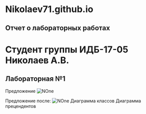 # Nikolaev71.github.io 
## Отчет о лабораторных работах 
# Cтудент группы ИДБ-17-05 Николаев А.В.
## Лабораторная №1
Предложение 
![NOne](*url*)


Предложение после:
![NOne](*url*)
Диаграмма классов
Диаграмма прецендентов 
